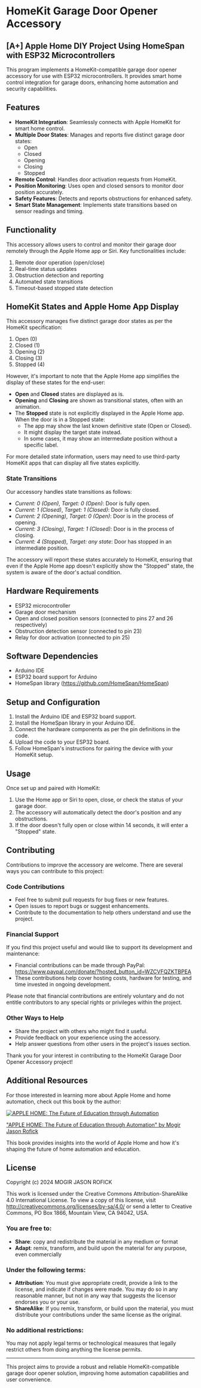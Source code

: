 # HomeKit Garage Door Opener Accessory
## [A+] Apple Home DIY Project Using HomeSpan with ESP32 Microcontrollers
This program implements a HomeKit-compatible garage door opener accessory for use with ESP32 microcontrollers. It provides smart home control integration for garage doors, enhancing home automation and security capabilities.

## Features

- **HomeKit Integration**: Seamlessly connects with Apple HomeKit for smart home control.
- **Multiple Door States**: Manages and reports five distinct garage door states:
  - Open
  - Closed
  - Opening
  - Closing
  - Stopped
- **Remote Control**: Handles door activation requests from HomeKit.
- **Position Monitoring**: Uses open and closed sensors to monitor door position accurately.
- **Safety Features**: Detects and reports obstructions for enhanced safety.
- **Smart State Management**: Implements state transitions based on sensor readings and timing.

## Functionality

This accessory allows users to control and monitor their garage door remotely through the Apple Home app or Siri. Key functionalities include:

1. Remote door operation (open/close)
2. Real-time status updates
3. Obstruction detection and reporting
4. Automated state transitions
5. Timeout-based stopped state detection

## HomeKit States and Apple Home App Display

This accessory manages five distinct garage door states as per the HomeKit specification:

1. Open (0)
2. Closed (1)
3. Opening (2)
4. Closing (3)
5. Stopped (4)

However, it's important to note that the Apple Home app simplifies the display of these states for the end-user:

- **Open** and **Closed** states are displayed as is.
- **Opening** and **Closing** are shown as transitional states, often with an animation.
- The **Stopped** state is not explicitly displayed in the Apple Home app. When the door is in a Stopped state:
  - The app may show the last known definitive state (Open or Closed).
  - It might display the target state instead.
  - In some cases, it may show an intermediate position without a specific label.

For more detailed state information, users may need to use third-party HomeKit apps that can display all five states explicitly.

### State Transitions

Our accessory handles state transitions as follows:

- *Current: 0 (Open)*, *Target: 0 (Open)*: Door is fully open.
- *Current: 1 (Closed)*, *Target: 1 (Closed)*: Door is fully closed.
- *Current: 2 (Opening)*, *Target: 0 (Open)*: Door is in the process of opening.
- *Current: 3 (Closing)*, *Target: 1 (Closed)*: Door is in the process of closing.
- *Current: 4 (Stopped)*, *Target: any state*: Door has stopped in an intermediate position.

The accessory will report these states accurately to HomeKit, ensuring that even if the Apple Home app doesn't explicitly show the "Stopped" state, the system is aware of the door's actual condition.

## Hardware Requirements

- ESP32 microcontroller
- Garage door mechanism
- Open and closed position sensors (connected to pins 27 and 26 respectively)
- Obstruction detection sensor (connected to pin 23)
- Relay for door activation (connected to pin 25)

## Software Dependencies

- Arduino IDE
- ESP32 board support for Arduino
- HomeSpan library (https://github.com/HomeSpan/HomeSpan)

## Setup and Configuration

1. Install the Arduino IDE and ESP32 board support.
2. Install the HomeSpan library in your Arduino IDE.
3. Connect the hardware components as per the pin definitions in the code.
4. Upload the code to your ESP32 board.
5. Follow HomeSpan's instructions for pairing the device with your HomeKit setup.

## Usage

Once set up and paired with HomeKit:

1. Use the Home app or Siri to open, close, or check the status of your garage door.
2. The accessory will automatically detect the door's position and any obstructions.
3. If the door doesn't fully open or close within 14 seconds, it will enter a "Stopped" state.

## Contributing

Contributions to improve the accessory are welcome. There are several ways you can contribute to this project:

### Code Contributions

- Feel free to submit pull requests for bug fixes or new features.
- Open issues to report bugs or suggest enhancements.
- Contribute to the documentation to help others understand and use the project.

### Financial Support

If you find this project useful and would like to support its development and maintenance:

- Financial contributions can be made through PayPal: https://www.paypal.com/donate/?hosted_button_id=WZCVFQZKTBPEA
- These contributions help cover hosting costs, hardware for testing, and time invested in ongoing development.

Please note that financial contributions are entirely voluntary and do not entitle contributors to any special rights or privileges within the project.

### Other Ways to Help

- Share the project with others who might find it useful.
- Provide feedback on your experience using the accessory.
- Help answer questions from other users in the project's issues section.

Thank you for your interest in contributing to the HomeKit Garage Door Opener Accessory project!

## Additional Resources

For those interested in learning more about Apple Home and home automation, check out this book by the author:

[![APPLE HOME: The Future of Education through Automation](https://m.media-amazon.com/images/I/71moUK1EZFL._SL200_.jpg)](https://www.amazon.com/APPLE-HOME-Future-Education-Automation-ebook/dp/B0DF6ZYPQ1/ref=sr_1_1?keywords=Apple+Home&qid=1726433220&refinements=p_27%3AMogir&s=books&sr=1-1)

["APPLE HOME: The Future of Education through Automation" by Mogir Jason Rofick](https://www.amazon.com/APPLE-HOME-Future-Education-Automation-ebook/dp/B0DF6ZYPQ1/ref=sr_1_1?keywords=Apple+Home&qid=1726433220&refinements=p_27%3AMogir&s=books&sr=1-1)

This book provides insights into the world of Apple Home and how it's shaping the future of home automation and education.

## License

Copyright (c) 2024 MOGIR JASON ROFICK

This work is licensed under the Creative Commons Attribution-ShareAlike 4.0 International License. To view a copy of this license, visit http://creativecommons.org/licenses/by-sa/4.0/ or send a letter to Creative Commons, PO Box 1866, Mountain View, CA 94042, USA.

### You are free to:

- **Share**: copy and redistribute the material in any medium or format
- **Adapt**: remix, transform, and build upon the material for any purpose, even commercially

### Under the following terms:

- **Attribution**: You must give appropriate credit, provide a link to the license, and indicate if changes were made. You may do so in any reasonable manner, but not in any way that suggests the licensor endorses you or your use.
- **ShareAlike**: If you remix, transform, or build upon the material, you must distribute your contributions under the same license as the original.

### No additional restrictions:

You may not apply legal terms or technological measures that legally restrict others from doing anything the license permits.

---

This project aims to provide a robust and reliable HomeKit-compatible garage door opener solution, improving home automation capabilities and user convenience.

